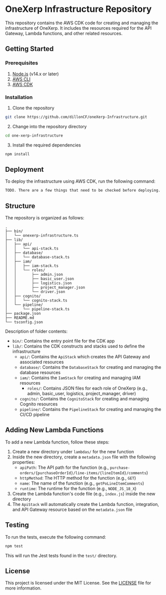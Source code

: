 # OneXerp Infrastructure Repository

This repository contains the AWS CDK code for creating and managing the infrastructure of OneXerp. It includes the resources required for the API Gateway, Lambda functions, and other related resources.

## Getting Started

### Prerequisites

1. [Node.js](https://nodejs.org/) (v14.x or later)
2. [AWS CLI](https://aws.amazon.com/cli/)
3. [AWS CDK](https://aws.amazon.com/cdk/)

### Installation

1. Clone the repository

```bash
git clone https://github.com/dillonCF/oneXerp-Infrastructure.git
```

2. Change into the repository directory

```bash
cd one-xerp-infrastructure
```

3. Install the required dependencies

```bash
npm install
```

## Deployment

To deploy the infrastructure using AWS CDK, run the following command:

```bash
TODO. There are a few things that need to be checked before deploying. Details to come on this piece. Eventually though, once that piece is done, you can simply run cdk deploy. From that point forward the pipelines will take care of any changes in the repositories.
```

## Structure

The repository is organized as follows:

```
.
├── bin/
│   └── onexerp-infrastructure.ts
├── lib/
│   ├── api/
│   │   └── api-stack.ts
│   ├── database/
│   │   └── database-stack.ts
│   ├── iam/
│   │   ├── iam-stack.ts
│   │   └── roles/
│   │       ├── admin.json
│   │       ├── basic_user.json
│   │       ├── logistics.json
│   │       ├── project_manager.json
│   │       └── driver.json
│   ├── cognito/
│   │   └── cognito-stack.ts
│   └── pipeline/
│       └── pipeline-stack.ts
├── package.json
├── README.md
└── tsconfig.json
```

Description of folder contents:

- `bin/`: Contains the entry point file for the CDK app
- `lib/`: Contains the CDK constructs and stacks used to define the infrastructure
  - `api/`: Contains the `ApiStack` which creates the API Gateway and associated resources
  - `database/`: Contains the `DatabaseStack` for creating and managing the database resources
  - `iam/`: Contains the `IamStack` for creating and managing IAM resources
    - `roles/`: Contains JSON files for each role of OneXerp (e.g., admin, basic_user, logistics, project_manager, driver)
  - `cognito/`: Contains the `CognitoStack` for creating and managing Cognito resources
  - `pipeline/`: Contains the `PipelineStack` for creating and managing the CI/CD pipeline

## Adding New Lambda Functions

To add a new Lambda function, follow these steps:

1. Create a new directory under `lambdas/` for the new function
2. Inside the new directory, create a `metadata.json` file with the following properties:
   - `apiPath`: The API path for the function (e.g., `purchase-orders/{purchaseOrderId}/line-items/{lineItemId}/comments`)
   - `httpMethod`: The HTTP method for the function (e.g., `GET`)
   - `name`: The name of the function (e.g., `getPoLineItemComments`)
   - `runtime`: The runtime for the function (e.g., `NODE_JS_18_X`)
3. Create the Lambda function's code file (e.g., `index.js`) inside the new directory
4. The `ApiStack` will automatically create the Lambda function, integration, and API Gateway resource based on the `metadata.json` file

## Testing

To run the tests, execute the following command:

```bash
npm test
```

This will run the Jest tests found in the `test/` directory.

## License

This project is licensed under the MIT License. See the [LICENSE](LICENSE) file for more information.